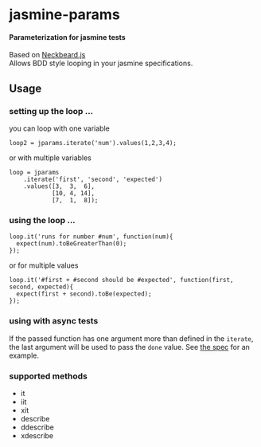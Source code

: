 # jasmine-params
#### Parameterization for jasmine tests
Based on [Neckbeard.js](https://github.com/desirable-objects/neckbeard.js/)  
Allows BDD style looping in your jasmine specifications. 

## Usage
### setting up the loop ...

you can loop with one variable

    loop2 = jparams.iterate('num').values(1,2,3,4);

or with multiple variables

    loop = jparams
        .iterate('first', 'second', 'expected')
        .values([3,  3,  6],
                [10, 4, 14],
                [7,  1,  8]);

### using the loop ...

    loop.it('runs for number #num', function(num){
      expect(num).toBeGreaterThan(0);
    });

or for multiple values

    loop.it('#first + #second should be #expected', function(first, second, expected){
      expect(first + second).toBe(expected);
    });

### using with async tests

If the passed function has one argument more than defined in the ```iterate```, the last argument will be
used to pass the ```done``` value. See [the spec](https://github.com/FrankyBoy/jasmine-params/blob/master/spec/asyncSpec.js)
for an example.

### supported methods

* it
* iit
* xit
* describe
* ddescribe
* xdescribe
